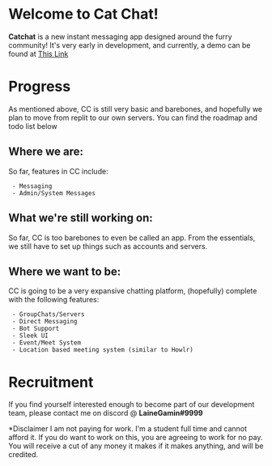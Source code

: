 # Welcome to Cat Chat!

**Catchat** is a new instant messaging app designed around the furry community!  It's very early in development, and currently, a demo can be found at [This Link](catchat.info)


# Progress

As mentioned above, CC is still very basic and barebones, and hopefully we plan to move from replit to our own servers. You can find the roadmap and todo list below

## Where we are:

So far, features in CC include:

	 - Messaging
	 - Admin/System Messages

## What we're still working on:

So far, CC is too barebones to even be called an app. From the essentials, we still have to set up things such as accounts and servers.

## Where we want to be:

CC is going to be a very expansive chatting platform, (hopefully) complete with the following features:

	 - GroupChats/Servers
	 - Direct Messaging
	 - Bot Support
	 - Sleek UI
	 - Event/Meet System
	 - Location based meeting system (similar to Howlr)
# Recruitment
If you find yourself interested enough to become part of our development team, please contact me on discord @ **LaineGamin#9999**

*Disclaimer
I am not paying for work. I'm a student full time and cannot afford it. If you do want to work on this, you are agreeing to work for no pay. You will receive a cut of any money it makes if it makes anything, and will be credited.
